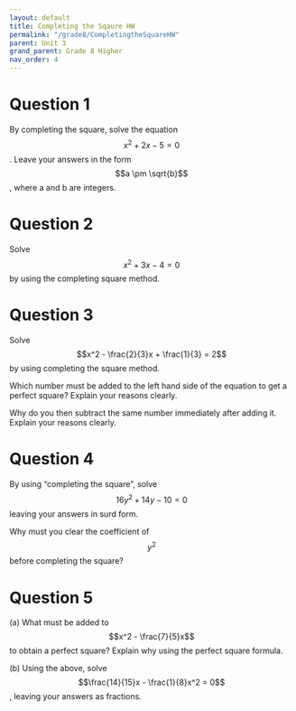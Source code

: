 ```yaml
---
layout: default
title: Completing the Sqaure HW
permalink: "/grade8/CompletingtheSquareHW"
parent: Unit 3
grand_parent: Grade 8 Higher
nav_order: 4
---
```


# Question 1
By completing the square, solve the equation $$x^2 + 2x - 5 = 0$$. Leave your answers in the form $$a \pm \sqrt{b}$$, where a and b are integers.

# Question 2
Solve $$x^2 + 3x - 4 = 0$$ by using the completing square method.

# Question 3
Solve $$x^2 - \frac{2}{3}x + \frac{1}{3} = 2$$ by using completing the square method.

Which number must be added to the left hand side of the equation to get a perfect square? Explain your reasons clearly.

Why do you then subtract the same number immediately after adding it. Explain your reasons clearly.

# Question 4
By using “completing the square”, solve $$16y^2 + 14y - 10 = 0$$ leaving your answers in surd form.

Why must you clear the coefficient of $$y^2$$ before completing the square?

# Question 5
(a) What must be added to $$x^2 - \frac{7}{5}x$$ to obtain a perfect square? Explain why using the perfect square formula.

(b) Using the above, solve $$\frac{14}{15}x - \frac{1}{8}x^2 = 0$$, leaving your answers as fractions.
